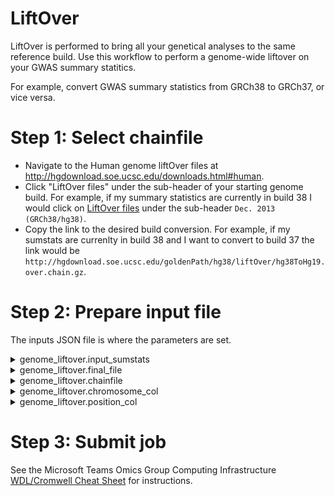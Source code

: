 # LiftOver
LiftOver is performed to bring all your genetical analyses to the same reference build.
Use this workflow to perform a genome-wide liftover on your GWAS summary statitics.

For example, convert GWAS summary statistics from GRCh38 to GRCh37, or vice versa.

# Step 1: Select chainfile
* Navigate to the Human genome liftOver files at http://hgdownload.soe.ucsc.edu/downloads.html#human.
* Click "LiftOver files" under the sub-header of your starting genome build. For example, if my summary statistics are currently in build 38 I would click on [LiftOver files](http://hgdownload.soe.ucsc.edu/goldenPath/hg38/liftOver/) under the sub-header `Dec. 2013 (GRCh38/hg38)`.
* Copy the link to the desired build conversion. For example, if my sumstats are currenlty in build 38 and I want to convert to build 37 the link would be `http://hgdownload.soe.ucsc.edu/goldenPath/hg38/liftOver/hg38ToHg19.over.chain.gz`.

# Step 2: Prepare input file
The inputs JSON file is where the parameters are set. 
<details>
  <summary>genome_liftover.input_sumstats</summary>
  
  S3 Path to GWAS summary statistics.
  * The results must be merged into one input file. If your results are split by chromosome, you will need to merge them before performing a genome-wide liftover. Though, the workflow will still work if you only want to perform the liftover on one set of chromosome results. 
  * Make sure the results in the S3 Standard storage tier and not archived. They must be restored if they are 
  </details>
  
  
  
  
  <details>
  <summary>genome_liftover.final_file</summary>
  
  The desired name of output file.
  </details>
  
  
  
  
  
  <details>
  <summary>genome_liftover.chainfile</summary>
  
  Paste the link to the chain file you copied in Step 1.
  </details>
  
  
  
  
  <details>
  <summary>genome_liftover.chromosome_col</summary>
  
   Zero-based array index. For example, chromosome_col = 1 with the sumstats header below.
  
  | VARIANT_ID | CHR | POS | REF | ALT |
|------------|-----|-----|-----|-----|
  </details>
  
  
  
  <details>
  <summary>genome_liftover.position_col</summary>
  
  Zero-based array index. For example, position_col = 2 with the sumstats header below.
  
  | VARIANT_ID | CHR | POS | REF | ALT |
|------------|-----|-----|-----|-----|
  </details>



# Step 3: Submit job
See the Microsoft Teams Omics Group Computing Infrastructure [WDL/Cromwell Cheat Sheet](https://teams.microsoft.com/l/channel/19%3Af42632e48b7c4b9e9f362afa1e4e1957%40thread.tacv2/tab%3A%3A61aecad5-13fa-4bde-adce-ba3b16950439?groupId=9179c917-4161-4094-bec2-b13d4862274c&tenantId=2ffc2ede-4d44-4994-8082-487341fa43fb) for instructions.
